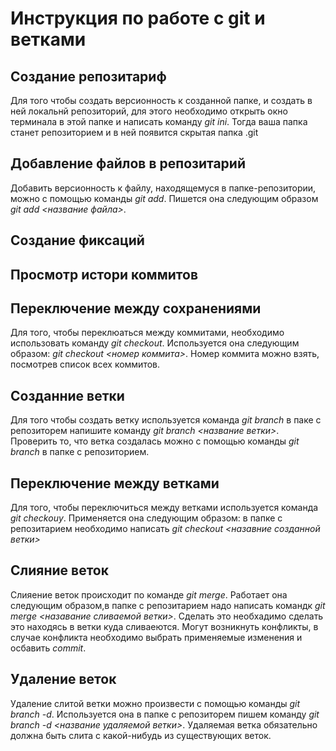 # Инструкция по работе с git и ветками

## Создание репозитариф

Для того чтобы создать версионность к созданной папке, и создать в ней локальнй репозиторий, для этого необходимо открыть окно терминала в этой папке и написать команду *git ini*. Тогда ваша папка станет репозиторием и в ней появится скрытая папка .git
## Добавление файлов в репозитарий

Добавить версионность к файлу, находящемуся в папке-репозитории, можно с помощью команды *git add*. Пишется она следующим образом *git add <название файла>*.
## Создание фиксаций

##  Просмотр истори коммитов

## Переключение между сохранениями

Для того, чтобы переклюаться между коммитами, необходимо использовать команду *git checkout*. Используется она следующим образом: *git checkout <номер коммита>*. Номер коммита можно взять, посмотрев список всех коммитов.
## Созданние ветки

Для того чтобы создать ветку используется команда *git branch*  в паке с репозиторем напишите команду *git branch <название ветки>*. Проверить то, что ветка создалась можно с помощью команды *git branch*  в папке с репозиторием.
## Переключение между ветками

Для того, чтобы переключиться между ветками используется команда *git checkouy*. Применяется она следующим образом: в папке с репозитарием необходимо написать *git checkout <назавние созданной ветки>*

## Слияние веток

Слияение веток происходит по команде *git merge*. Работает она следующим образом,в папке с репозитарием надо написать командк *git merge <назавание сливаемой ветки>*. Сделать это необхадимо сделать это находясь в ветки куда сливаеются. Могут возникнуть конфликты, в случае конфликта необходимо выбрать применяемые изменения и осбавить *commit*.
## Удаление веток

Удаление слитой ветки можно произвести с помощью команды *git branch -d*. Используется она в папке с репозиторем пишем команду *git branch -d <название удаляемой ветки>*. Удаляемая ветка обязательно должна быть слита с какой-нибудь из существующих веток.